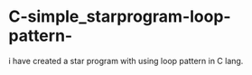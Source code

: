 # C-simple_starprogram-loop-pattern-
i have created a star program with using loop pattern in C lang.
